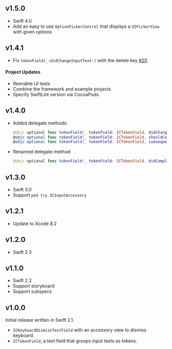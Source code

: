 ## v1.5.0

* Swift 4.0
* Add an easy to use `OptionPickerControl` that displays a `UIPickerView` with given options

## v1.4.1

* Fix `tokenField(_:didChangeInputText:)` with the delete key [#20](https://github.com/polydice/ICInputAccessory/pull/20)

#### Project Updates

* Reenable UI tests
* Combine the framework and example projects
* Specify SwiftLint version via CocoaPods

## v1.4.0

* Added delegate methods:

  ```swift
  @objc optional func tokenField(_ tokenField: ICTokenField, didChangeInputText text: String)
  @objc optional func tokenField(_ tokenField: ICTokenField, shouldCompleteText text: String) -> Bool
  @objc optional func tokenField(_ tokenField: ICTokenField, subsequentDelimiterForCompletedText text: String) -> String
  ```

* Renamed delegate method:

  ```swift
  @objc optional func tokenField(_ tokenField: ICTokenField, didCompleteText text: String)
  ```

## v1.3.0

* Swift 3.0
* Support `pod try ICInputAccessory`

## v1.2.1

* Update to Xcode 8.2

## v1.2.0

* Swift 2.3

## v1.1.0

* Swift 2.2
* Support storyboard
* Support subspecs

## v1.0.0

Initial release written in Swift 2.1.

* `ICKeyboardDismissTextField` with an accessory view to dismiss keyboard.
* `ICTokenField`, a text field that groups input texts as tokens.
